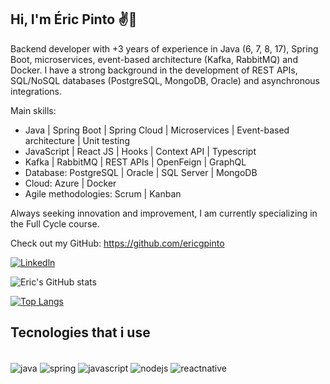 ## Hi, I'm Éric Pinto ✌️👋

Backend developer with +3 years of experience in Java (6, 7, 8, 17), Spring Boot, microservices, event-based architecture (Kafka, RabbitMQ) and Docker. I have a strong background in the development of REST APIs, SQL/NoSQL databases (PostgreSQL, MongoDB, Oracle) and asynchronous integrations.

Main skills:
- Java | Spring Boot | Spring Cloud | Microservices | Event-based architecture | Unit testing 
- JavaScript | React JS | Hooks | Context API | Typescript
- Kafka | RabbitMQ | REST APIs | OpenFeign | GraphQL
- Database: PostgreSQL | Oracle | SQL Server | MongoDB
- Cloud: Azure | Docker
- Agile methodologies: Scrum | Kanban

Always seeking innovation and improvement, I am currently specializing in the Full Cycle course.

Check out my GitHub: https://github.com/ericgpinto

[![Linkedln](https://img.shields.io/badge/LinkedIn-0077B5?style=for-the-badge&logo=linkedin&logoColor=white)](https://www.linkedin.com/in/ericgrandopinto/)

![Eric's GitHub stats](https://github-readme-stats.vercel.app/api?username=ericgpinto&show_icons=true&theme=dracula)

[![Top Langs](https://github-readme-stats.vercel.app/api/top-langs/?username=ericgpinto&layout=compact)](https://github.com/anuraghazra/github-readme-stats)

## Tecnologies that i use
<div style="display: inline_block"><br/>
  <img align="center" alt="java" src="https://img.shields.io/badge/Java-ED8B00?style=for-the-badge&logo=java&logoColor=white" />
  <img align="center" alt="spring" src="https://img.shields.io/badge/Spring-6DB33F?style=for-the-badge&logo=spring&logoColor=white" />
   <img align="center" alt="javascript" src="https://img.shields.io/badge/JavaScript-F7DF1E?style=for-the-badge&logo=javascript&logoColor=black" /> 
  <img align="center" alt="nodejs" src="https://img.shields.io/badge/Node.js-43853D?style=for-the-badge&logo=node.js&logoColor=white" />
  <img align="center" alt="reactnative" src="https://img.shields.io/badge/React_Native-20232A?style=for-the-badge&logo=react&logoColor=61DAFB" />
</div><br/>
